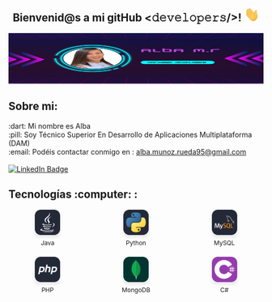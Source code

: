 
<div align="center">

  <h2>  Bienvenid@s a mi gitHub <𝚍𝚎𝚟𝚎𝚕𝚘𝚙𝚎𝚛𝚜/>! <img src="https://github.com/ABSphreak/ABSphreak/blob/master/gifs/Hi.gif" width="30px"></h2>
  <img src="https://github.com/Albamunru/Albamunru/blob/main/Banner.png" alt="Banner" style="width:100%; max-height:100px;">

</div>

<h2> Sobre mi: </h2>
:dart: Mi nombre es Alba<br>
:pill: Soy Técnico Superior En Desarrollo de Aplicaciones Multiplataforma (DAM) <br>
:email: Podéis contactar conmigo en : <a href="alba.munoz.rueda95@gmail.com">alba.munoz.rueda95@gmail.com</a><br>


<div id="badges">
  <br>
  <a href="https://www.linkedin.com/in/alba-mu%C3%B1oz-rueda-5ab870b1/" target="_blank">
    <img src="https://img.shields.io/badge/LinkedIn-blue?style=for-the-badge&logo=linkedin&logoColor=white" alt="LinkedIn Badge"/>
  </a>
</div>

<div>
  <h2> Tecnologías :computer: : </h2>
</div>

<div style="display: grid; grid-template-columns: repeat(3, 1fr); gap: 20px; text-align: center; justify-items: center; align-items: center;">
    <div>
        <img src="https://raw.githubusercontent.com/tandpfun/skill-icons/main/icons/Java-Dark.svg" alt="Java Icon" width="50" style="border-radius: 8px; box-shadow: 0px 4px 6px rgba(0,0,0,0.1);">
        <p style="margin: 5px 0 0; font-size: 12px;">Java</p>
    </div>
    <div>
        <img src="https://raw.githubusercontent.com/tandpfun/skill-icons/main/icons/Python-Dark.svg" alt="Python Icon" width="50" style="border-radius: 8px; box-shadow: 0px 4px 6px rgba(0,0,0,0.1);">
        <p style="margin: 5px 0 0; font-size: 12px;">Python</p>
    </div>
    <div>
        <img src="https://raw.githubusercontent.com/tandpfun/skill-icons/main/icons/MySQL-Dark.svg" alt="MySQL Icon" width="50" style="border-radius: 8px; box-shadow: 0px 4px 6px rgba(0,0,0,0.1);">
        <p style="margin: 5px 0 0; font-size: 12px;">MySQL</p>
    </div>
    <div>
        <img src="https://raw.githubusercontent.com/tandpfun/skill-icons/main/icons/PHP-Dark.svg" alt="PHP Icon" width="50" style="border-radius: 8px; box-shadow: 0px 4px 6px rgba(0,0,0,0.1);">
        <p style="margin: 5px 0 0; font-size: 12px;">PHP</p>
    </div>
    <div>
        <img src="https://raw.githubusercontent.com/tandpfun/skill-icons/main/icons/MongoDB.svg" alt="MongoDB Icon" width="50" style="border-radius: 8px; box-shadow: 0px 4px 6px rgba(0,0,0,0.1);">
        <p style="margin: 5px 0 0; font-size: 12px;">MongoDB</p>
    </div>
    <div>
        <img src="https://raw.githubusercontent.com/tandpfun/skill-icons/main/icons/CS.svg" alt="C# Icon" width="50" style="border-radius: 8px; box-shadow: 0px 4px 6px rgba(0,0,0,0.1);">
        <p style="margin: 5px 0 0; font-size: 12px;">C#</p>
    </div>
</div>





